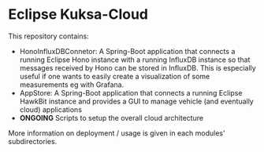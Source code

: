 <!--
******************************************************************************
Copyright (c) 2018 Dortmund University of Applied Sciences and Arts

All rights reserved. This program and the accompanying materials
are made available under the terms of the Eclipse Public License v2.0
which accompanies this distribution, and is available at
https://www.eclipse.org/org/documents/epl-2.0/index.php

Contributors:
    Robert Hoettger - initial readme files added
*****************************************************************************
-->

# Eclipse Kuksa-Cloud

This repository contains:

* HonoInfluxDBConnetor: A Spring-Boot application that connects a running Eclipse Hono instance with a running InfluxDB instance so that messages received by Hono can be stored in InfluxDB. This is especially useful if one wants to easily create a visualization of some measurements eg with Grafana.
* AppStore: A Spring-Boot application that connects a running Eclipse HawkBit instance and provides a GUI to manage vehicle (and eventually cloud) applications
* **ONGOING** Scripts to setup the overall cloud architecture

More information on deployment / usage is given in each modules' subdirectories.
